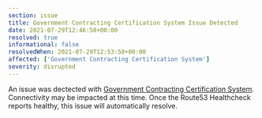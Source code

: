 ```yaml
---
section: issue
title: Government Contracting Certification System Issue Detected
date: 2021-07-29T12:46:58+00:00
resolved: true
informational: false
resolvedWhen: 2021-07-29T12:53:58+00:00
affected: ['Government Contracting Certification System']
severity: disrupted
---
```

An issue was dectected with [Government Contracting Certification System](https://certify.sba.gov).  Connectivity may be impacted at this time.  Once the Route53 Healthcheck reports healthy, this issue will automatically resolve.
